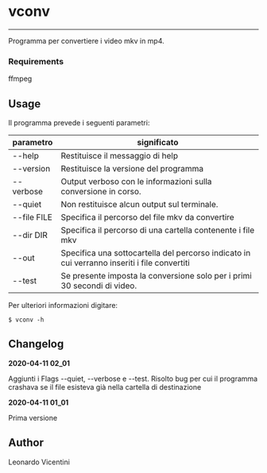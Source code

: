 # vconv

---

Programma per convertiere i video mkv in mp4.

### Requirements

ffmpeg

## Usage

Il programma prevede i seguenti parametri:

parametro | significato
--- | ---
--help | Restituisce il messaggio di help
--version | Restituisce la versione del programma
--verbose | Output verboso con le informazioni sulla conversione in corso.
--quiet | Non restituisce alcun output sul terminale.
--file FILE | Specifica il percorso del file mkv da convertire
--dir DIR | Specifica il percorso di una cartella contenente i file mkv
--out | Specifica una sottocartella del percorso indicato in cui verranno inseriti i file convertiti
--test | Se presente imposta la conversione solo per i primi 30 secondi di video.

Per ulteriori informazioni digitare:

    $ vconv -h

## Changelog

**2020-04-11 02_01**

Aggiunti i Flags --quiet, --verbose e --test.
Risolto bug per cui il programma crashava se il file esisteva
già nella cartella di destinazione

**2020-04-11 01_01**

Prima versione

## Author

Leonardo Vicentini